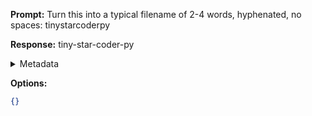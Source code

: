 **Prompt:**
Turn this into a typical filename of  2-4 words, hyphenated, no spaces: tinystarcoderpy

**Response:**
tiny-star-coder-py

<details><summary>Metadata</summary>

- Duration: 562 ms
- Datetime: 2024-01-09T19:18:07.508522
- Model: gpt-3.5-turbo-0613

</details>

**Options:**
```json
{}
```

